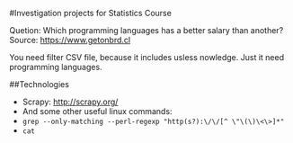 #Investigation projects for Statistics Course

Quetion: Which programming languages has a better salary than another?
Source: https://www.getonbrd.cl

You need filter CSV file, because it includes usless nowledge. Just it need programming languages.

##Technologies
- Scrapy: http://scrapy.org/
- And some other useful linux commands: 
- `grep --only-matching --perl-regexp "http(s?):\/\/[^ \"\(\)\<\>]*"`
- `cat`
